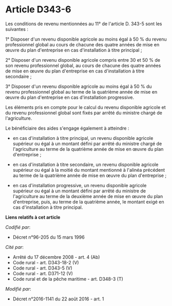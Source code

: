 # Article D343-6

Les conditions de revenu mentionnées au 11° de l'article D. 343-5 sont les suivantes : 

1° Disposer d'un revenu disponible agricole au moins égal à 50 % du revenu professionnel global au cours de chacune des
quatre années de mise en œuvre du plan d'entreprise en cas d'installation à titre principal ; 

2° Disposer d'un revenu disponible agricole compris entre 30 et 50 % de son revenu professionnel global, au cours de chacune
des quatre années de mise en œuvre du plan d'entreprise en cas d'installation à titre secondaire ; 

3° Disposer d'un revenu disponible agricole au moins égal à 50 % du revenu professionnel global au terme de la quatrième
année de mise en œuvre du plan d'entreprise en cas d'installation progressive. 

Les éléments pris en compte pour le calcul du revenu disponible agricole et du revenu professionnel global sont fixés par
arrêté du ministre chargé de l'agriculture. 

Le bénéficiaire des aides s'engage également à atteindre :

- en cas d'installation à titre principal, un revenu disponible agricole supérieur ou égal à un montant défini par arrêté du
ministre chargé de l'agriculture au terme de la quatrième année de mise en œuvre du plan d'entreprise ;

- en cas d'installation à titre secondaire, un revenu disponible agricole supérieur ou égal à la moitié du montant mentionné
à l'alinéa précédent au terme de la quatrième année de mise en œuvre du plan d'entreprise ;

- en cas d'installation progressive, un revenu disponible agricole supérieur ou égal à un montant défini par arrêté du
ministre de l'agriculture au terme de la deuxième année de mise en œuvre du plan d'entreprise, puis, au terme de la quatrième
année, le montant exigé en cas d'installation à titre principal.

**Liens relatifs à cet article**

_Codifié par_:

  - Décret n°96-205 du 15 mars 1996

_Cité par_:

  - Arrêté du 17 décembre 2008 - art. 4 (Ab)
  - Code rural - art. D343-18-2 (V)
  - Code rural - art. D343-5 (V)
  - Code rural - art. D371-12 (V)
  - Code rural et de la pêche maritime - art. D348-3 (T)

_Modifié par_:

  - Décret n°2016-1141 du 22 août 2016 - art. 1
